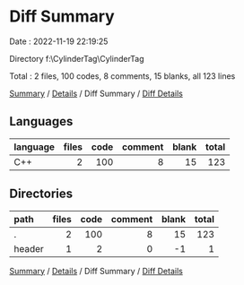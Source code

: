 # Diff Summary

Date : 2022-11-19 22:19:25

Directory f:\\CylinderTag\\CylinderTag

Total : 2 files,  100 codes, 8 comments, 15 blanks, all 123 lines

[Summary](results.md) / [Details](details.md) / Diff Summary / [Diff Details](diff-details.md)

## Languages
| language | files | code | comment | blank | total |
| :--- | ---: | ---: | ---: | ---: | ---: |
| C++ | 2 | 100 | 8 | 15 | 123 |

## Directories
| path | files | code | comment | blank | total |
| :--- | ---: | ---: | ---: | ---: | ---: |
| . | 2 | 100 | 8 | 15 | 123 |
| header | 1 | 2 | 0 | -1 | 1 |

[Summary](results.md) / [Details](details.md) / Diff Summary / [Diff Details](diff-details.md)